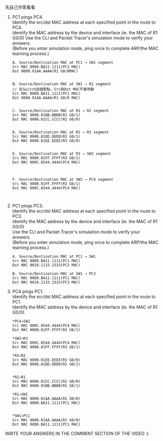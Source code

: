 先自己作答看看

1. PC1 pings PC4.  
Identify the src/dst MAC address at each specified point in the route to PC4.  
Identify the MAC address by the device and interface (ie. the MAC of R1 G0/0)
Use the CLI and Packet Tracer's simulation mode to verify your answers.  
(Before you enter simulation mode, ping once to complete ARP/the MAC learning process.)
    ```
    A. Source/Destination MAC at PC1 → SW1 segment  
    Src MAC 00D0.BA11.1111(PC1 MAC)  
    Dst 0000.01AA.AAAA(R1 G0/0MAC)


    B. Source/Destination MAC at SW1 → R1 segment  
    // 在Switch這個節點，Src與Dst MAC不會改動  
    Src MAC 00D0.BA11.1111(PC1 MAC)  
    Dst 0000.01AA.AAAA(R1 G0/0 MAC)


    C. Source/Destination MAC at R1 → R2 segment  
    Src MAC 0000.01BB.BBBB(R1 G0/1)  
    Dst MAC 0000.01CC.CCCC(R2 G0/0)


    D. Source/Destination MAC at R2 → R3 segment  
    Src MAC 0000.01DD.DDDD(R2 G0/1)  
    Dst MAC 0000.01EE.EEEE(R3 G0/0)


    E. Source/Destination MAC at R3 → SW2 segment  
    Src MAC 0000.01FF.FFFF(R3 G0/1)  
    Dst MAC 000C.8544.4444(PC4 MAC)



    F. Source/Destination MAC at SW2 → PC4 segment  
    Src MAC 0000.01FF.FFFF(R3 G0/1)  
    Dst MAC 000C.8544.4444(PC4 MAC)



    ```


2. PC1 pings PC3.  
Identify the src/dst MAC address at each specified point in the route to PC3.  
Identify the MAC address by the device and interface (ie. the MAC of R1 G0/0)  
Use the CLI and Packet Tracer's simulation mode to verify your answers.  
(Before you enter simulation mode, ping once to complete ARP/the MAC learning process.)

    ```
    A. Source/Destination MAC at PC1 → SW1  
    Src MAC 00D0.BA11.1111(PC1 MAC)  
    Dst MAC 0010.1133.3333(PC3 MAC)

    B. Source/Destination MAC at SW1 → PC3  
    Src MAC 00D0.BA11.1111(PC1 MAC)  
    Dst MAC 0010.1133.3333(PC3 MAC)
    ```



3. PC4 pings PC1.  
Identify the src/dst MAC address at each specified point in the route to PC1.  
Identify the MAC address by the device and interface (ie. the MAC of R1 G0/0).

    ```
    *PC4→SW2  
    Src MAC 000C.8544.4444(PC4 MAC)  
    Dst MAC 0000.01FF.FFFF(R3 G0/1)

    *SW2→R3  
    Src MAC 000C.8544.4444(PC4 MAC)  
    Dst MAC 0000.01FF.FFFF(R3 G0/1)

    *R3→R2  
    Src MAC 0000.01EE.EEEE(R3 G0/0)  
    Dst MAC 0000.01DD.DDDD(R2 G0/1)


    *R2→R1  
    Src MAC 0000.01CC.CCCC(R2 G0/0)  
    Dst MAC 0000.01BB.BBBB(R1 G0/1)

    *R1→SW1  
    Src MAC 0000.01AA.AAAA(R1 G0/0)  
    Dst MAC 00D0.BA11.1111(PC1 MAC)


    *SW1→PC1  
    Src MAC 0000.01AA.AAAA(R1 G0/0)  
    Dst MAC 00D0.BA11.1111(PC1 MAC)
    ```



WRITE YOUR ANSWERS IN THE COMMENT SECTION OF THE VIDEO :)